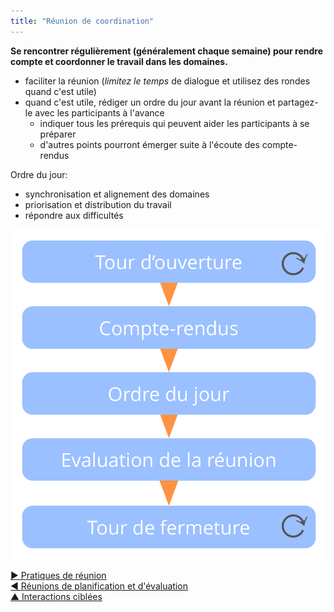 ```yaml
---
title: "Réunion de coordination"
---
```



**Se rencontrer régulièrement (généralement chaque semaine) pour rendre compte et coordonner le travail dans les domaines.**

- faciliter la réunion (<dfn data-info="Bloc de temps: Une période de temps fixée pour se concentrer sur une activité particulière (qui ne sera pas nécessairement terminée à la fin du temps limite).">limitez le temps</dfn> de dialogue et utilisez des rondes quand c'est utile)
- quand c'est utile, rédiger un ordre du jour avant la réunion et partagez-le avec les participants à l'avance 
    - indiquer tous les prérequis qui peuvent aider les participants à se préparer
    - d'autres points pourront émerger suite à l'écoute des compte-rendus

Ordre du jour:

- synchronisation et alignement des domaines
- priorisation et distribution du travail 
- répondre aux difficultés

![Phases d'une réunion de coordination](img/meetings/coordination-meeting.png)

[&#9654; Pratiques de réunion](meeting-practices.html)<br/>[&#9664; Réunions de planification et d'évaluation](planning-and-review-meetings.html)<br/>[&#9650; Interactions ciblées](focused-interactions.html)

